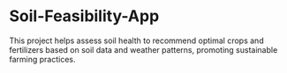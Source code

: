 # Soil-Feasibility-App
This project helps assess soil health to recommend optimal crops and fertilizers based on soil data and weather patterns, promoting sustainable farming practices.
